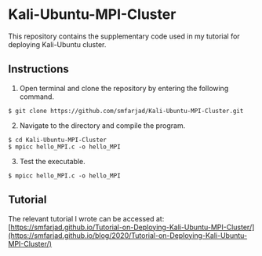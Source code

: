 # Kali-Ubuntu-MPI-Cluster
This repository contains the supplementary code used in my tutorial for deploying Kali-Ubuntu cluster. 


## Instructions

1. Open terminal and clone the repository by entering the following command.
```
$ git clone https://github.com/smfarjad/Kali-Ubuntu-MPI-Cluster.git
```

2. Navigate to the directory and compile the program.
```
$ cd Kali-Ubuntu-MPI-Cluster
$ mpicc hello_MPI.c -o hello_MPI
```

3. Test the executable.
```
$ mpicc hello_MPI.c -o hello_MPI
```


## Tutorial

The relevant tutorial I wrote can be accessed at: [https://smfarjad.github.io/Tutorial-on-Deploying-Kali-Ubuntu-MPI-Cluster/](https://smfarjad.github.io/blog/2020/Tutorial-on-Deploying-Kali-Ubuntu-MPI-Cluster/)
